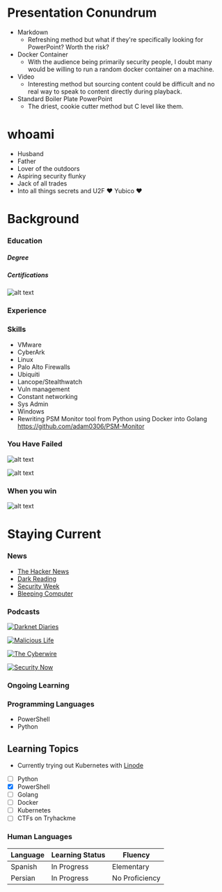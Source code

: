 # Presentation Conundrum

- Markdown
    - Refreshing method but what if they're specifically looking for PowerPoint? Worth the risk?
- Docker Container
    - With the audience being primarily security people, I doubt many would be willing to run a random docker container on a machine.
- Video
    - Interesting method but sourcing content could be difficult and no real way to speak to content directly during playback.
- Standard Boiler Plate PowerPoint
    - The driest, cookie cutter method but C level like them.

# whoami

* Husband
* Father
* Lover of the outdoors
* Aspiring security flunky
* Jack of all trades
* Into all things secrets and U2F :heart: Yubico :heart:

# Background
### Education

##### Degree

##### Certifications
![alt text](https://comptiawebsite.blob.core.windows.net/webcontent/images/default-source/siteicons/logosecurityplus.svg?sfvrsn=1ca21668_2)

### Experience

### Skills

* VMware
* CyberArk
* Linux
* Palo Alto Firewalls
* Ubiquiti
* Lancope/Stealthwatch
* Vuln management
* Constant networking
* Sys Admin
* Windows
* Rewriting PSM Monitor tool from Python using Docker into Golang https://github.com/adam0306/PSM-Monitor


### You Have Failed

![alt text](https://external-content.duckduckgo.com/iu/?u=https%3A%2F%2Fthumbs.gfycat.com%2FUnpleasantWaterloggedHydra-mobile.jpg&f=1&nofb=1)

![alt text](https://www.meme-arsenal.com/memes/c248427c8436b4985ccfdc5d67cd6909.jpg)

### When you win
![alt text](https://www.memesmonkey.com/images/memesmonkey/d0/d0372051a4a093b4bbd96b816934866c.jpeg)
# Staying Current
### News

* [The Hacker News](https://thehackernews.com/ "The Hacker News")
* [Dark Reading](https://www.darkreading.com/ "Dark Reading")
* [Security Week](https://www.securityweek.com/ "Security Week")
* [Bleeping Computer](https://www.bleepingcomputer.com/ "Bleeping Computer")

### Podcasts

[![Darknet Diaries](https://media1.popsugar-assets.com/files/thumbor/6QuHJxTvZVaIohb6eycUg9wfRWw/fit-in/1024x1024/filters:format_auto-!!-:strip_icc-!!-/2020/10/20/766/n/47856405/99d3b8d29bfe0351_Darknet_Diaries/i/Darknet-Diaries.jpg)](https://open.spotify.com/show/4XPl3uEEL9hvqMkoZrzbx5)

[![Malicious Life](https://malicious.life/wp-content/uploads/2022/04/Apple-profile-400x400_.jpg)](https://open.spotify.com/show/1KHIsaZ9mX0NbzPrfId00q)

[![The Cyberwire](https://thecyberwire.com/images/cover-art/daily-podcast-cover-art-cw-368.jpg)](https://open.spotify.com/show/0CnYnxrAcfRjh0YSQINAwe)

[![Security Now](https://elroy.twit.tv/sites/default/files/styles/twit_album_art_600x600/public/images/shows/security_now/album_art/sn2022_albumart_standard_2048.jpg?itok=7NzFowe1)](https://open.spotify.com/show/7vAbYigR3zs8GYJP3EoVWw)


### Ongoing Learning

### Programming Languages
* PowerShell
* Python

## Learning Topics
* Currently trying out Kubernetes with [Linode](https://www.linode.com/?r=4dffecc5dd019bc812987b595ce20e6322efea2d "Linode")

- [ ] Python
- [x] PowerShell
- [ ] Golang
- [ ] Docker
- [ ] Kubernetes
- [ ] CTFs on Tryhackme

### Human Languages

| Language | Learning Status |     Fluency      |
|----------|-----------------|------------------|
| Spanish  | In Progress     |    Elementary    |
| Persian  | In Progress     |  No Proficiency  |






<!-- Everything is fine. https://www.meme-arsenal.com/memes/c248427c8436b4985ccfdc5d67cd6909.jpg



5. Describe your experience implementing new solutions/ collaborating with other teams /lifecycle
management/ system support/ etc...

interests
<p style="text-align: center;">A piece of centered text</p>


https://open.spotify.com/show/4XPl3uEEL9hvqMkoZrzbx5

https://media1.popsugar-assets.com/files/thumbor/6QuHJxTvZVaIohb6eycUg9wfRWw/fit-in/1024x1024/filters:format_auto-!!-:strip_icc-!!-/2020/10/20/766/n/47856405/99d3b8d29bfe0351_Darknet_Diaries/i/Darknet-Diaries.jpg


https://open.spotify.com/show/1KHIsaZ9mX0NbzPrfId00q
https://malicious.life/wp-content/uploads/2022/04/Apple-profile-400x400_.jpg


https://open.spotify.com/show/0CnYnxrAcfRjh0YSQINAwe
https://thecyberwire.com/images/cover-art/daily-podcast-cover-art-cw-368.jpg

https://open.spotify.com/show/7vAbYigR3zs8GYJP3EoVWw
https://elroy.twit.tv/sites/default/files/styles/twit_album_art_600x600/public/images/shows/security_now/album_art/sn2022_albumart_standard_2048.jpg?itok=7NzFowe1


Everything is fine. https://www.meme-arsenal.com/memes/c248427c8436b4985ccfdc5d67cd6909.jpg

Winning.    https://www.memesmonkey.com/images/memesmonkey/d0/d0372051a4a093b4bbd96b816934866c.jpeg

![alt text](https://open.spotify.com/show/4XPl3uEEL9hvqMkoZrzbx5)

<iframe src="https://open.spotify.com/show/4XPl3uEEL9hvqMkoZrzbx5" width="300" height="380" frameborder="0" allowtransparency="true" allow="encrypted-media"></iframe>

## Languages
### Human

| Language | Learning Status |  Fluency  |
|----------|-----------------|-----------|
| Spanish  | In Progress     |  Basic    |
| Persian  | In Progress     |  Basic    |
### Programming Languages
* PowerShell
* Python

## Learning Topics
* Currently trying out Kubernetes with [Linode](https://www.linode.com/?r=4dffecc5dd019bc812987b595ce20e6322efea2d "Linode")

- [ ] Python
- [x] PowerShell
- [ ] Golang
- [ ] Docker
- [ ] Kubernetes
- [ ] Bloodhound
- [ ] CTFs on Tryhackme
- [ ] Kali -->
